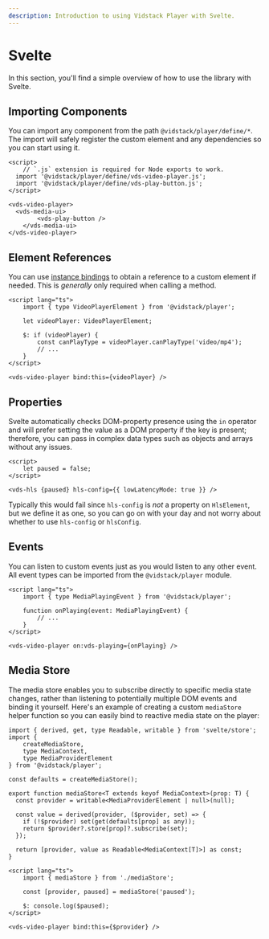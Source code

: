 ```yaml
---
description: Introduction to using Vidstack Player with Svelte.
---
```


# Svelte

In this section, you'll find a simple overview of how to use the library with Svelte.

## Importing Components

You can import any component from the path `@vidstack/player/define/*`. The import will safely
register the custom element and any dependencies so you can start using it.

```svelte:title=MyPlayer.svelte:copy
<script>
	// `.js` extension is required for Node exports to work.
  import '@vidstack/player/define/vds-video-player.js';
  import '@vidstack/player/define/vds-play-button.js';
</script>

<vds-video-player>
  <vds-media-ui>
		<vds-play-button />
	</vds-media-ui>
</vds-video-player>
```

## Element References

You can use [instance bindings](https://svelte.dev/tutorial/component-this) to obtain a
reference to a custom element if needed. This is _generally_ only required when calling a method.

```svelte
<script lang="ts">
	import { type VideoPlayerElement } from '@vidstack/player';

	let videoPlayer: VideoPlayerElement;

	$: if (videoPlayer) {
		const canPlayType = videoPlayer.canPlayType('video/mp4');
		// ...
	}
</script>

<vds-video-player bind:this={videoPlayer} />
```

## Properties

Svelte automatically checks DOM-property presence using the `in` operator and will prefer setting
the value as a DOM property if the key is present; therefore, you can pass in complex data types
such as objects and arrays without any issues.

```svelte
<script>
	let paused = false;
</script>

<vds-hls {paused} hls-config={{ lowLatencyMode: true }} />
```

Typically this would fail since `hls-config` is _not_ a property on `HlsElement`, but we define
it as one, so you can go on with your day and not worry about whether to use `hls-config` or `hlsConfig`.

## Events

You can listen to custom events just as you would listen to any other event. All event types
can be imported from the `@vidstack/player` module.

```svelte
<script lang="ts">
	import { type MediaPlayingEvent } from '@vidstack/player';

	function onPlaying(event: MediaPlayingEvent) {
		// ...
	}
</script>

<vds-video-player on:vds-playing={onPlaying} />
```

## Media Store

The media store enables you to subscribe directly to specific media state changes, rather than
listening to potentially multiple DOM events and binding it yourself. Here's an example of
creating a custom `mediaStore` helper function so you can easily bind to reactive media state on
the player:

```ts:title=mediaStore.ts:copy
import { derived, get, type Readable, writable } from 'svelte/store';
import {
	createMediaStore,
	type MediaContext,
	type MediaProviderElement
} from '@vidstack/player';

const defaults = createMediaStore();

export function mediaStore<T extends keyof MediaContext>(prop: T) {
  const provider = writable<MediaProviderElement | null>(null);

  const value = derived(provider, ($provider, set) => {
    if (!$provider) set(get(defaults[prop] as any));
    return $provider?.store[prop]?.subscribe(set);
  });

  return [provider, value as Readable<MediaContext[T]>] as const;
}
```

```svelte:title=MyPlayer.svelte:copy
<script lang="ts">
	import { mediaStore } from './mediaStore';

	const [provider, paused] = mediaStore('paused');

	$: console.log($paused);
</script>

<vds-video-player bind:this={$provider} />
```
